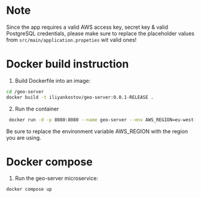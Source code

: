 # Note

Since the app requires a valid AWS access key, secret key & valid PostgreSQL credentials, please make sure to replace the placeholder values from `src/main/application.propeties` wit valid ones!

# Docker build instruction

1. Build Dockerfile into an image:

```bash
cd /geo-server
docker build -t iliyankostov/geo-server:0.0.1-RELEASE .
```

2. Run the container

```bash
 docker run -d -p 8080:8080 --name geo-server --env AWS_REGION=eu-west-1 iliyankostov/geo-server:0.0.1-RELEASE
```
Be sure  to replace the environment variable AWS_REGION with the region you are using.

# Docker compose

1. Run the geo-server microservice:

```bash
docker compose up
```
